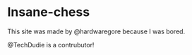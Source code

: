 # Insane-chess

This site was made by @hardwaregore because I was bored. 

@TechDudie is a contrubutor!
